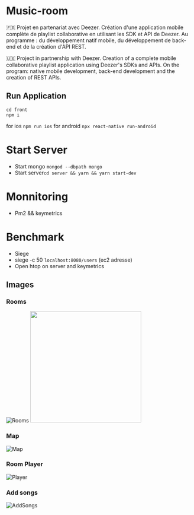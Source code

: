 # Music-room

🇫🇷
Projet en partenariat avec Deezer. Création d'une application mobile complète de playlist collaborative en utilisant les SDK et API de Deezer. Au programme : du développement natif mobile, du développement de back-end et de la création d'API REST.

🇺🇸
Project in partnership with Deezer. Creation of a complete mobile collaborative playlist application using Deezer's SDKs and APIs. On the program: native mobile development, back-end development and the creation of REST APIs.


## Run Application
```
cd front
npm i
```
for ios ```npm run ios```
for android ```npx react-native run-android```

# Start Server

* Start mongo ```mongod --dbpath mongo```
* Start server```cd server && yarn && yarn start-dev```


# Monnitoring
* Pm2 && keymetrics

# Benchmark
* Siege
* siege -c 50 ``localhost:8080/users`` (ec2 adresse)
* Open htop on server and keymetrics


## Images

### Rooms
![Rooms](https://github.com/coschmit/music-room/blob/main/README_img/select_room_page.jpg)
<img src="https://github.com/coschmit/music-room/blob/main/README_img/select_room_page.jpg" alt="" width="300"/>

### Map
![Map](https://github.com/coschmit/music-room/blob/main/README_img/map_page.jpg)

### Room Player
![Player](https://github.com/coschmit/music-room/blob/main/README_img/room_page.jpg)

### Add songs
![AddSongs](https://github.com/coschmit/music-room/blob/main/README_img/search_song_page.png)

